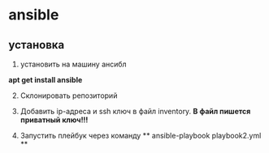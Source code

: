# ansible
## установка

1. установить на машину ансибл 

**apt get install ansible**

2. Склонировать репозиторий

3. Добавить ip-адреса и ssh ключ в файл inventory. **В файл пишется приватный ключ!!!**

4. Запустить плейбук через команду ** ansible-playbook playbook2.yml **
